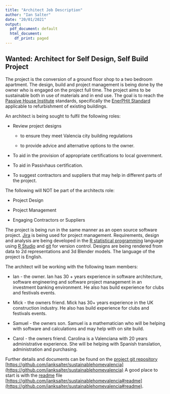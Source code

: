 ```yaml
---
title: "Architect Job Description"
author: "Ian Salter"
date: "20/01/2021"
output:
  pdf_document: default
  html_document:
    df_print: paged
---
```


## Wanted: Architect for Self Design, Self Build Project

The project is the conversion of a ground floor shop to a two bedroom apartment.
The design, build and project management is being done by the owner who is
engaged on the project full time. The project aims to be sustainable both in
use of materials and in end  use. The goal is to reach the [Passive House Institute](https://passivehouse.com/index.html) standards, specifically the
[EnerPHit Standard](https://passipedia.org/certification/enerphit) applicable
to refurbishment of existing buildings.

An architect is being sought to fulfil the following roles:

-   Review project designs

    -   to ensure they meet Valencia city building regulations

    -   to provide advice and alternative options to the owner.

-   To aid in the provision of appropriate certifications to local government.

- To aid in Passivhaus certification.

-   To suggest contractors and suppliers that may help in different parts of the project.

The following will NOT be part of the architects role:

-   Project Design

-   Project Management

-   Engaging Contractors or Suppliers

The project is being run in the same manner as an open source software project. 
[Jira](https://www.atlassian.com/software/jira) is being used for project
management. Requirements, design and analysis are being developed in the [R
statistical programming](https://www.r-project.org/) language using
[R Studio](https://www.rstudio.com/) and [git](https://git-scm.com/) for version
control. Designs are being rendered from data to 2d representations and 3d
Blender models. The language of the project is English.

The architect will be working with the following team members:

* Ian - the owner. Ian has 30 + years experience in software architecture,
software engineering and software project management in an investment banking
environment. He also has build experience for clubs and festivals events.

* Mick - the owners friend. Mick has 30+ years experience in the UK construction
industry. He also has build experience for clubs and festivals events.

* Samuel - the owners son. Samuel is a mathematician who will be helping with
software and calculations and may help with on site build.

* Carol - the owners friend. Carolina is a Valenciana with 20 years
administrative experience. She will be helping with Spanish translation,
administration and purchasing.

Further details and documents can be found on the
[project git repository](https://github.com/ianksalter/sustainablehomevalencia)
[https://github.com/ianksalter/sustainablehomevalencia](https://github.com/ianksalter/sustainablehomevalencia)
A good place to start is with the
[readme](https://github.com/ianksalter/sustainablehomevalencia#readme) file
[https://github.com/ianksalter/sustainablehomevalencia#readme](https://github.com/ianksalter/sustainablehomevalencia#readme).
